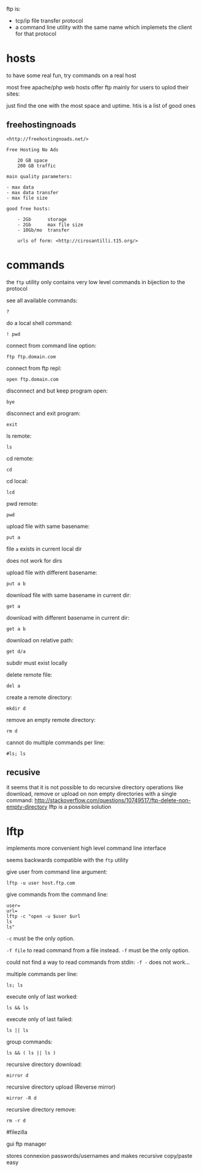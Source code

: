 ftp is:

- tcp/ip file transfer protocol
- a command line utility with the same name which implemets the client for that protocol

# hosts

to have some real fun, try commands on a real host

most free apache/php web hosts offer ftp mainly for users to uplod their sites:

just find the one with the most space and uptime. htis is a list of good ones

## freehostingnoads

    <http://freehostingnoads.net/>

    Free Hosting No Ads

        20 GB space
        200 GB traffic

    main quality parameters:

    - max data
    - max data transfer
    - max file size

    good free hosts:

        - 2Gb      storage
        - 2Gb      max file size
        - 10Gb/mo  transfer

        urls of form: <http://cirosantilli.t15.org/>

# commands

the `ftp` utility only contains very low level commands in bijection
to the protocol

see all available commands:

    ?

do a local shell command:

    ! pwd

connect from command line option:

    ftp ftp.domain.com

connect from ftp repl:

    open ftp.domain.com

disconnect and but keep program open:

    bye

disconnect and exit program:

    exit

ls remote:

    ls

cd remote:

    cd

cd local:

    lcd

pwd remote:

    pwd

upload file with same basename:

    put a

file `a` exists in current local dir

does not work for dirs

upload file with different basename:

    put a b

download file with same basename in current dir:

    get a

download with different basename in current dir:

    get a b

download on relative path:

    get d/a

subdir must exist locally

delete remote file:

    del a

create a remote directory:

    mkdir d

remove an empty remote directory:

    rm d

cannot do multiple commands per line:

    #ls; ls

## recusive

it seems that it is not possible to do recursive directory operations
like download, remove or upload on non empty directories with a single command:
http://stackoverflow.com/questions/10749517/ftp-delete-non-empty-directory
lftp is a possible solution

# lftp

implements more convenient high level command line interface

seems backwards compatible with the `ftp` utility

give user from command line argument:

    lftp -u user host.ftp.com

give commands from the command line:

    user=
    url=
    lftp -c "open -u $user $url
    ls
    ls"

`-c` must be the only option.

`-f file` to read command from a file instead.
`-f` must be the only option.

could not find a way to read commands from stdin: `-f -` does not work...

multiple commands per line:

    ls; ls

execute only of last worked:

    ls && ls

execute only of last failed:

    ls || ls

group commands:

    ls && ( ls || ls )

recursive directory download:

    mirror d

recursive directory upload (Reverse mirror)

    mirror -R d

recursive directory remove:

    rm -r d

#filezilla

gui ftp manager

stores connexion passwords/usernames
and makes recursive copy/paste easy

